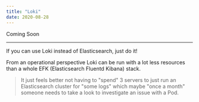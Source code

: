 ```yaml
---
title: "Loki"
date: 2020-08-28
---
```


Coming Soon

***

If you can use Loki instead of Elasticsearch, just do it!

From an operational perspective Loki can be run with a lot less resources than a whole EFK (Elasticsearch Fluentd Kibana) stack.

> It just feels better not having to "spend" 3 servers to just run an Elasticsearch cluster for "some logs" which maybe "once a month" someone needs to take a look to investigate an issue with a Pod.

